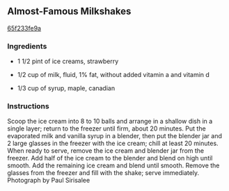 ## Almost-Famous Milkshakes

[65f233fe9a](http://www.foodnetwork.com/recipes/food-network-kitchens/almost-famous-milkshakes-recipe.html)

### Ingredients

 - 1 1/2 pint of ice creams, strawberry

 - 1/2 cup of milk, fluid, 1% fat, without added vitamin a and vitamin d

 - 1/3 cup of syrup, maple, canadian

### Instructions

Scoop the ice cream into 8 to 10 balls and arrange in a shallow dish in a single layer; return to the freezer until firm, about 20 minutes. Put the evaporated milk and vanilla syrup in a blender, then put the blender jar and 2 large glasses in the freezer with the ice cream; chill at least 20 minutes. When ready to serve, remove the ice cream and blender jar from the freezer. Add half of the ice cream to the blender and blend on high until smooth. Add the remaining ice cream and blend until smooth. Remove the glasses from the freezer and fill with the shake; serve immediately. Photograph by Paul Sirisalee